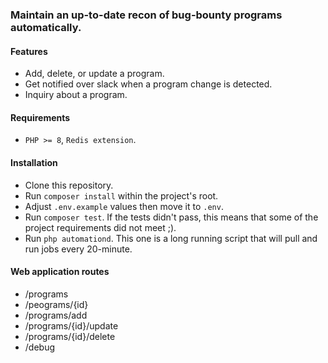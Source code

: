 ### Maintain an up-to-date recon of bug-bounty programs automatically.

#### Features
- Add, delete, or update a program.
- Get notified over slack when a program change is detected.
- Inquiry about a program.

#### Requirements
- `PHP >= 8`, `Redis extension`.

#### Installation
- Clone this repository.
- Run `composer install` within the project's root.
- Adjust `.env.example` values then move it to `.env`.
- Run `composer test`. If the tests didn't pass, this means that some of the project requirements did not meet ;).
- Run `php automationd`. This one is a long running script that will pull and run jobs every 20-minute.

#### Web application routes
- /programs
- /peograms/{id}
- /programs/add
- /programs/{id}/update
- /programs/{id}/delete
- /debug
